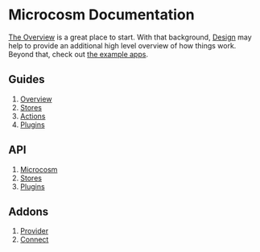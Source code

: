 # Microcosm Documentation

[The Overview](guides/01-overview.md) is a great place to
start. With that background, [Design](design.md) may help to
provide an additional high level overview of how things work. Beyond
that, check out [the example apps](../examples).

## Guides

1. [Overview](guides/01-overview.md)
2. [Stores](guides/02-stores.md)
3. [Actions](guides/03-actions.md)
4. [Plugins](guides/04-plugins.md)

## API

1. [Microcosm](api/microcosm.md)
3. [Stores](api/stores.md)
4. [Plugins](api/plugins.md)

## Addons

1. [Provider](api/provider.md)
2. [Connect](api/connect.md)
